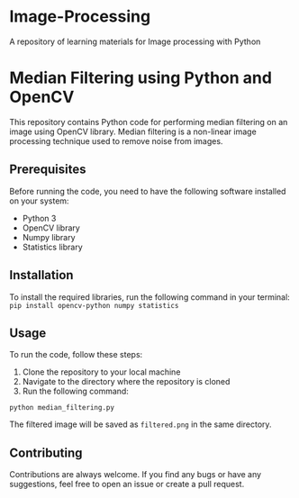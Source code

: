 # Image-Processing
A repository of learning materials for Image processing with Python


# Median Filtering using Python and OpenCV

This repository contains Python code for performing median filtering on an image using OpenCV library. Median filtering is a non-linear image processing technique used to remove noise from images. 

## Prerequisites

Before running the code, you need to have the following software installed on your system:
* Python 3
* OpenCV library
* Numpy library
* Statistics library

## Installation

To install the required libraries, run the following command in your terminal:
`pip install opencv-python numpy statistics`


## Usage

To run the code, follow these steps:

1. Clone the repository to your local machine
2. Navigate to the directory where the repository is cloned
3. Run the following command:

`python median_filtering.py`


The filtered image will be saved as `filtered.png` in the same directory.

## Contributing

Contributions are always welcome. If you find any bugs or have any suggestions, feel free to open an issue or create a pull request.
